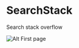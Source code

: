 # SearchStack
Search stack overflow

![Alt First page](https://1drv.ms/i/s!Ai7pyoyqjHYei_JCUFLiET8RjLk4Yg)
